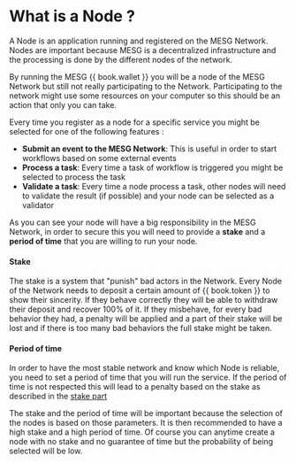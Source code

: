 # What is a Node ?

A Node is an application running and registered on the MESG Network. Nodes are important because MESG is a decentralized infrastructure and the processing is done by the different nodes of the network.



By running the MESG {{ book.wallet }} you will be a node of the MESG Network but still not really participating to the Network. Participating to the network might use some resources on your computer so this should be an action that only you can take.



Every time you register as a node for a specific service you might be selected for one of the following features :

* **Submit an event to the MESG Network**: This is useful in order to start workflows based on some external events
* **Process a task**: Every time a task of workflow is triggered you might be selected to process the task
* **Validate a task**: Every time a node process a task, other nodes will need to validate the result \(if possible\) and your node can be selected as a validator



As you can see your node will have a big responsibility in the MESG Network, in order to secure this you will need to provide a **stake** and a **period of time** that you are willing to run your node.

#### Stake

The stake is a system that "punish" bad actors in the Network. Every Node of the Network needs to deposit a certain amount of {{ book.token }} to show their sincerity. If they behave correctly they will be able to withdraw their deposit and recover 100% of it. If they misbehave, for every bad behavior they had, a penalty will be applied and a part of their stake will be lost and if there is too many bad behaviors the full stake might be taken.

#### Period of time

In order to have the most stable network and know which Node is reliable, you need to set a period of time that you will run the service. If the period of time is not respected this will lead to a penalty based on the stake as described in the [stake part](#stake)



The stake and the period of time will be important because the selection of the nodes is based on those parameters. It is then recommended to have a high stake and a high period of time. Of course you can anytime create a node with no stake and no guarantee of time but the probability of being selected will be low.


